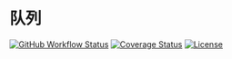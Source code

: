 # 队列

[![GitHub Workflow Status](https://img.shields.io/github/workflow/status/miaoxing/queue/Build?style=flat-square)](https://github.com/miaoxing/queue/actions)
[![Coverage Status](https://img.shields.io/coveralls/miaoxing/queue.svg?style=flat-square)](https://coveralls.io/r/miaoxing/queue?branch=master)
[![License](http://img.shields.io/badge/license-MIT-brightgreen.svg?style=flat-square)](http://www.opensource.org/licenses/MIT)
